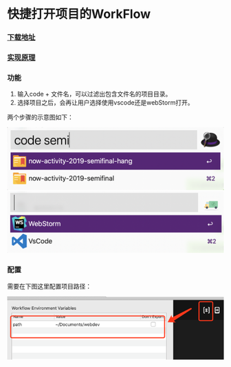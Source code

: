 # 快捷打开项目的WorkFlow

### [下载地址](https://github.com/AsiamCn/open-project-workflow/releases)


### [实现原理](https://zeyio.com/alfred-tool/)



### 功能
1. 输入code + 文件名，可以过滤出包含文件名的项目目录。
2. 选择项目之后，会再让用户选择使用vscode还是webStorm打开。

两个步骤的示意图如下：

![过滤目录](./doc-imgs/filter-project.png)
![选择编辑器](./doc-imgs/filter-ide.png)

### 配置
需要在下图这里配置项目路径：

![配置项目路径](doc-imgs/change-path.png)


